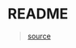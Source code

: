 # README

> [source](https://cssanimation.rocks/pseudo-elements/?mc_cid=b012d9b37a&mc_eid=4b3f64ff15)
